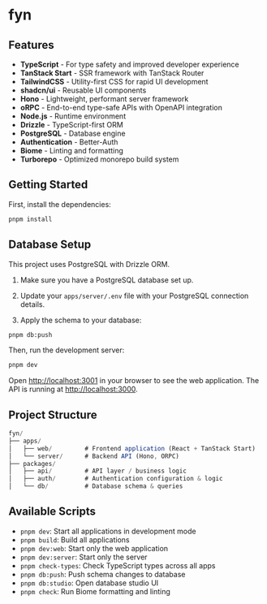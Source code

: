 # fyn

## Features

- **TypeScript** - For type safety and improved developer experience
- **TanStack Start** - SSR framework with TanStack Router
- **TailwindCSS** - Utility-first CSS for rapid UI development
- **shadcn/ui** - Reusable UI components
- **Hono** - Lightweight, performant server framework
- **oRPC** - End-to-end type-safe APIs with OpenAPI integration
- **Node.js** - Runtime environment
- **Drizzle** - TypeScript-first ORM
- **PostgreSQL** - Database engine
- **Authentication** - Better-Auth
- **Biome** - Linting and formatting
- **Turborepo** - Optimized monorepo build system

## Getting Started

First, install the dependencies:

```bash
pnpm install
```

## Database Setup

This project uses PostgreSQL with Drizzle ORM.

1. Make sure you have a PostgreSQL database set up.
2. Update your `apps/server/.env` file with your PostgreSQL connection details.

3. Apply the schema to your database:

```bash
pnpm db:push
```

Then, run the development server:

```bash
pnpm dev
```

Open [http://localhost:3001](http://localhost:3001) in your browser to see the web application.
The API is running at [http://localhost:3000](http://localhost:3000).

## Project Structure

```ts
fyn/
├── apps/
│   ├── web/         # Frontend application (React + TanStack Start)
│   └── server/      # Backend API (Hono, ORPC)
├── packages/
│   ├── api/         # API layer / business logic
│   ├── auth/        # Authentication configuration & logic
│   └── db/          # Database schema & queries
```

## Available Scripts

- `pnpm dev`: Start all applications in development mode
- `pnpm build`: Build all applications
- `pnpm dev:web`: Start only the web application
- `pnpm dev:server`: Start only the server
- `pnpm check-types`: Check TypeScript types across all apps
- `pnpm db:push`: Push schema changes to database
- `pnpm db:studio`: Open database studio UI
- `pnpm check`: Run Biome formatting and linting
